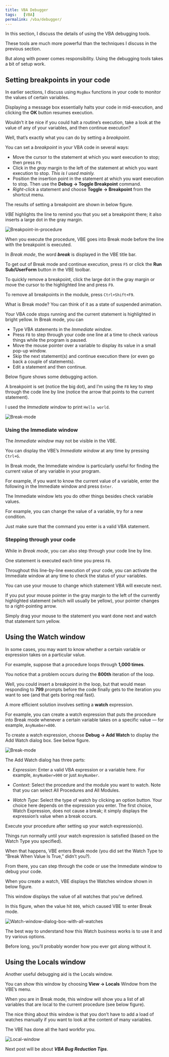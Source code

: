 ```yaml
---
title: VBA Debugger
tags:   [VBA]
permalink: /vba/debugger/
---
```


In this section, I discuss the details of using the VBA debugging tools. 

These tools are much more powerful than the techniques I discuss in the previous section. 

But along with power comes responsibility. Using the debugging tools takes a bit of setup work.

## Setting breakpoints in your code

In earlier sections, I discuss using `MsgBox` functions in your code to monitor the values of certain variables. 

Displaying a message box essentially halts your code in mid-execution, and clicking the **OK** button resumes execution.

Wouldn’t it be nice if you could halt a routine’s execution, take a look at the value of any of your variables, and then continue execution? 

Well, that’s exactly what you can do by setting a *breakpoint*. 

You can set a *breakpoint* in your VBA code in several ways:

* Move the cursor to the statement at which you want execution to stop; then press `F9`.
* Click in the *gray* margin to the left of the statement at which you want execution to stop. *This is I used mainly.*
* Position the insertion point in the statement at which you want execution to stop. Then use the **Debug -> Toggle Breakpoint** command.
* *Right-click* a statement and choose **Toggle -> Breakpoint** from the shortcut menu.

The results of setting a breakpoint are shown in below figure. 

*VBE* highlights the line to remind you that you set a breakpoint there; it also inserts a large dot in the gray margin.

![Breakpoint-in-procedure](/assets/vba-images/Bug_Finding_Debugging_techniques/1.BreakpointInProcedure.PNG)

When you execute the procedure, VBE goes into Break mode before the line with the breakpoint is executed. 

In *Break mode*, the word ***break*** is displayed in the VBE title bar. 

To get out of Break mode and continue execution, press `F5` or click the **Run Sub/UserForm** button in the VBE toolbar.

To quickly remove a breakpoint, click the large dot in the gray margin or move the cursor to the highlighted line and press `F9`. 

To remove all breakpoints in the module, press `Ctrl+Shift+F9`.

What is Break mode? You can think of it as a state of suspended animation. 

Your VBA code stops running and the current statement is highlighted in bright yellow. In Break mode, you can

* Type VBA statements in the *Immediate window*.
* Press `F8` to step through your code one line at a time to check various things while the program is paused.
* Move the mouse pointer over a variable to display its value in a small pop-up window.
* Skip the next statement(s) and continue execution there (or even go back a couple of statements).
* Edit a statement and then continue.

Below figure shows some debugging action. 

A breakpoint is set (notice the big dot), and I’m using the `F8` key to step through the code line by line (notice the arrow that points to the current statement). 

I used the *Immediate window* to print `Hello world`.

![Break-mode](/assets/vba-images/Bug_Finding_Debugging_techniques/2.BreakMode.PNG)

### Using the Immediate window

The *Immediate window* may not be visible in the VBE. 

You can display the VBE’s *Immediate window* at any time by pressing `Ctrl+G`.

In Break mode, the Immediate window is particularly useful for finding the current value of any variable in your program. 

For example, if you want to know the current value of a variable, enter the following in the Immediate window and press `Enter`.

The Immediate window lets you do other things besides check variable values. 

For example, you can change the value of a variable, try for a new condition. 

Just make sure that the command you enter is a valid VBA statement.

### Stepping through your code

While in *Break mode*, you can also step through your code line by line. 

One statement is executed each time you press `F8`. 

Throughout this line-by-line execution of your code, you can activate the Immediate window at any time to check the status of your variables.

You can use your mouse to change which statement VBA will execute next. 

If you put your mouse pointer in the gray margin to the left of the currently highlighted statement (which will usually be yellow), your pointer changes to a right-pointing arrow. 

Simply drag your mouse to the statement you want done next and watch that statement turn yellow.

## Using the Watch window

In some cases, you may want to know whether a certain variable or expression takes on a particular value. 

For example, suppose that a procedure loops through **1,000 times**. 

You notice that a problem occurs during the **800th** iteration of the loop. 

Well, you could insert a breakpoint in the loop, but that would mean responding to **799** prompts before the code finally gets to the iteration you want to see (and that gets boring real fast). 

A more efficient solution involves setting a **watch** expression.

For example, you can create a watch expression that puts the procedure into Break mode whenever a certain variable takes on a specific value — for example, `AnyNumber=800`. 

To create a watch expression, choose **Debug -> Add Watch** to display the Add Watch dialog box. See below figure.

![Break-mode](/assets/vba-images/Bug_Finding_Debugging_techniques/3.WatchWindowDialogBox.PNG)

The Add Watch dialog has three parts:

* *Expression*: Enter a valid VBA expression or a variable here. For example, `AnyNumber=900` or just `AnyNumber`.

* *Context*: Select the procedure and the module you want to watch. Note that you can select All Procedures and All Modules.

* *Watch Type*: Select the type of watch by clicking an option button. Your choice here depends on the expression you enter. The first choice, Watch Expression, does not cause a break; it simply displays the expression’s value when a break occurs.

Execute your procedure after setting up your watch expression(s). 

Things run normally until your watch expression is satisfied (based on the Watch Type you specified). 

When that happens, VBE enters Break mode (you did set the Watch Type to “Break When Value Is True,” didn’t you?). 

From there, you can step through the code or use the Immediate window to debug your code.

When you create a watch, VBE displays the Watches window shown in below figure. 

This window displays the value of all watches that you’ve defined. 

In this figure, when the value hit `800`, which caused VBE to enter Break mode.

![Watch-window-dialog-box-with-all-watches](/assets/vba-images/Bug_Finding_Debugging_techniques/4.WatchWindowDialogBoxWithAllWatches.PNG)

The best way to understand how this Watch business works is to use it and try various options. 

Before long, you’ll probably wonder how you ever got along without it.

## Using the Locals window

Another useful debugging aid is the Locals window. 

You can show this window by choosing **View -> Locals** Window from the VBE’s menu. 

When you are in Break mode, this window will show you a list of all variables that are local to the current procedure (see below figure). 

The nice thing about this window is that you don’t have to add a load of watches manually if you want to look at the content of many variables. 

The VBE has done all the hard workfor you.

![Local-window](/assets/vba-images/Bug_Finding_Debugging_techniques/5.LocalWindow.PNG)

Next post will be about ***VBA Bug Reduction Tips***.
